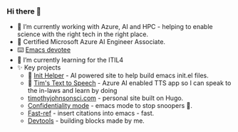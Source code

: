 ### Hi there 👋

<!--
**timotaysci/timotaysci** is a ✨ _special_ ✨ repository because its `README.md` (this file) appears on your GitHub profile.

Here are some ideas to get you started:
-->
- 🔭 I’m currently working with Azure, AI and HPC - helping to enable science with the right tech in the right place.
- 📜 Certified Microsoft Azure AI Engineer Associate.
- ⌨️ [Emacs devotee](https://technology.matthey.com/content/journals/10.1595/205651322X16316969040478)
- 🌱 I’m currently learning for the ITIL4
- ✨ Key projects
    - 🚧 [Init Helper](https://github.com/timotaysci/init-helper) - AI powered site to help build emacs init.el files.
    - 🚧 [Tim's Text to Speech](https://github.com/timotaysci/Tim-s-Text-to-Speech/tree/main) - Azure AI enabled TTS app so I can speak to the in-laws and learn by doing
    - [timothyjohnsonsci.com](https://github.com/timotaysci/timothyjohnsonsci.com) - personal site built on Hugo.
    - [Confidentiality mode](https://github.com/timotaysci/confidentiality-mode) - emacs mode to stop snoopers 👀.
    - [Fast-ref](https://github.com/timotaysci/fast-ref) - insert citations into emacs - fast.
    - [Devtools](https://github.com/timotaysci/DevTools) - building blocks made by me.

